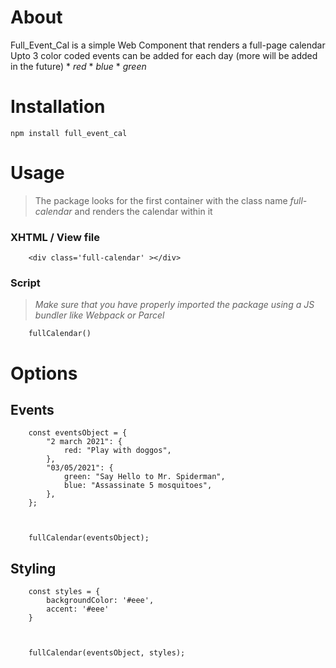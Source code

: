# About

Full_Event_Cal is a simple Web Component that renders a full-page calendar
Upto 3 color coded events can be added for each day (more will be added in the future)
    * _red_
    * _blue_
    * _green_

# Installation

`npm install full_event_cal`

# Usage

> The package looks for the first container with the class name *full-calendar* and renders the calendar within it

### XHTML / View file

```
    <div class='full-calendar' ></div>
```

### Script

> *Make sure that you have properly imported the package using a JS bundler like Webpack or Parcel*

```
    fullCalendar()
```

# Options

## Events

```
    const eventsObject = {
        "2 march 2021": {
            red: "Play with doggos",
        },
        "03/05/2021": {
            green: "Say Hello to Mr. Spiderman",
            blue: "Assassinate 5 mosquitoes",
        },
    };



    fullCalendar(eventsObject);
```

## Styling

```
    const styles = {
        backgroundColor: '#eee',
        accent: '#eee'
    }


    
    fullCalendar(eventsObject, styles);
```